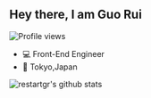 ## Hey there, I am Guo Rui

![Profile views](https://komarev.com/ghpvc/?username=restartgr)

- 💻 Front-End Engineer
- 📍 Tokyo,Japan

![restartgr's github stats](https://github-readme-stats.vercel.app/api?username=restartgr&show_icons=true)
